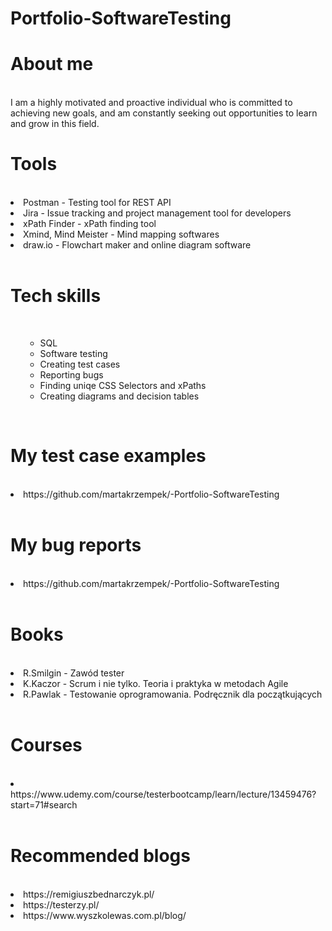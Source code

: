 # Portfolio-SoftwareTesting

# About me
<br> I am a highly motivated and proactive individual who is committed to achieving new goals, and am constantly seeking out opportunities to learn and grow in this field. </br>

# Tools
<br>
<li>Postman - Testing tool for REST API</li>
<li>Jira - Issue tracking and project management tool for developers</li>
<li> xPath Finder - xPath finding tool
<li> Xmind, Mind Meister - Mind mapping softwares </li>
<li>draw.io - Flowchart maker and online diagram software</li></br>

# Tech skills
<br><ul><ul>
<li>SQL</li>
<li>Software testing</li>
<li>Creating test cases</li>
<li>Reporting bugs</li>
<li>Finding uniqe CSS Selectors and xPaths</li>
<li>Creating diagrams and decision tables</li>
</ul></ul></br>


# My test case examples
<br>
<li>https://github.com/martakrzempek/-Portfolio-SoftwareTesting</li></br>

# My bug reports
<br>
<li>https://github.com/martakrzempek/-Portfolio-SoftwareTesting</li></br>

# Books
<br>
<li>R.Smilgin - Zawód tester</li>
<li>K.Kaczor - Scrum i nie tylko. Teoria i praktyka w metodach Agile</li>
<li>R.Pawlak - Testowanie oprogramowania. Podręcznik dla początkujących</li>
</br>

# Courses
<br>
<li>https://www.udemy.com/course/testerbootcamp/learn/lecture/13459476?start=71#search</li></br>

# Recommended blogs
<br>
<li>https://remigiuszbednarczyk.pl/ </li>
<li>https://testerzy.pl/</li>
<li>https://www.wyszkolewas.com.pl/blog/</li>
</br>


